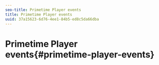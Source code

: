 ```yaml
---
seo-title: Primetime Player events
title: Primetime Player events
uuid: 37a15623-6d76-4ee1-84b5-ed8c5da66dba
---
```


# Primetime Player events{#primetime-player-events}

